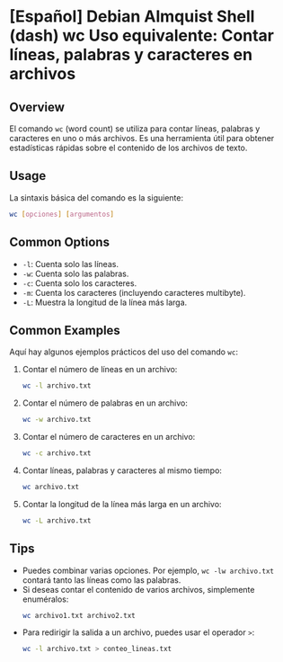 # [Español] Debian Almquist Shell (dash) wc Uso equivalente: Contar líneas, palabras y caracteres en archivos

## Overview
El comando `wc` (word count) se utiliza para contar líneas, palabras y caracteres en uno o más archivos. Es una herramienta útil para obtener estadísticas rápidas sobre el contenido de los archivos de texto.

## Usage
La sintaxis básica del comando es la siguiente:

```bash
wc [opciones] [argumentos]
```

## Common Options
- `-l`: Cuenta solo las líneas.
- `-w`: Cuenta solo las palabras.
- `-c`: Cuenta solo los caracteres.
- `-m`: Cuenta los caracteres (incluyendo caracteres multibyte).
- `-L`: Muestra la longitud de la línea más larga.

## Common Examples
Aquí hay algunos ejemplos prácticos del uso del comando `wc`:

1. Contar el número de líneas en un archivo:
   ```bash
   wc -l archivo.txt
   ```

2. Contar el número de palabras en un archivo:
   ```bash
   wc -w archivo.txt
   ```

3. Contar el número de caracteres en un archivo:
   ```bash
   wc -c archivo.txt
   ```

4. Contar líneas, palabras y caracteres al mismo tiempo:
   ```bash
   wc archivo.txt
   ```

5. Contar la longitud de la línea más larga en un archivo:
   ```bash
   wc -L archivo.txt
   ```

## Tips
- Puedes combinar varias opciones. Por ejemplo, `wc -lw archivo.txt` contará tanto las líneas como las palabras.
- Si deseas contar el contenido de varios archivos, simplemente enuméralos:
  ```bash
  wc archivo1.txt archivo2.txt
  ```
- Para redirigir la salida a un archivo, puedes usar el operador `>`:
  ```bash
  wc -l archivo.txt > conteo_lineas.txt
  ```